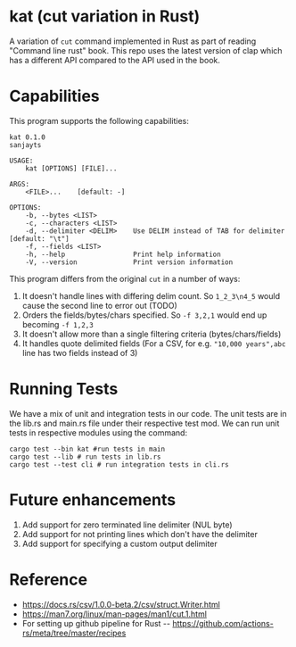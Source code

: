 # kat (cut variation in Rust)
A variation of `cut` command implemented in Rust as part of reading "Command line rust" book. This repo uses the latest version of clap which has a different API compared to the API used in the book.

# Capabilities

This program supports the following capabilities:

```shell
kat 0.1.0
sanjayts

USAGE:
    kat [OPTIONS] [FILE]...

ARGS:
    <FILE>...    [default: -]

OPTIONS:
    -b, --bytes <LIST>         
    -c, --characters <LIST>    
    -d, --delimiter <DELIM>    Use DELIM instead of TAB for delimiter [default: "\t"]
    -f, --fields <LIST>        
    -h, --help                 Print help information
    -V, --version              Print version information
```

This program differs from the original `cut` in a number of ways:

1. It doesn't handle lines with differing delim count. So `1_2_3\n4_5` would cause the second line to error out (TODO)
2. Orders the fields/bytes/chars specified. So `-f 3,2,1` would end up becoming `-f 1,2,3`
3. It doesn't allow more than a single filtering criteria (bytes/chars/fields)
4. It handles quote delimited fields (For a CSV, for e.g. `"10,000 years",abc` line has two fields instead of 3)

# Running Tests

We have a mix of unit and integration tests in our code. The unit tests are in the lib.rs and main.rs file under their respective test mod. We can run unit tests in respective modules using the command:

```shell
cargo test --bin kat #run tests in main
cargo test --lib # run tests in lib.rs
cargo test --test cli # run integration tests in cli.rs
```

# Future enhancements

1. Add support for zero terminated line delimiter (NUL byte)
2. Add support for not printing lines which don't have the delimiter
3. Add support for specifying a custom output delimiter


# Reference

* https://docs.rs/csv/1.0.0-beta.2/csv/struct.Writer.html
* https://man7.org/linux/man-pages/man1/cut.1.html
* For setting up github pipeline for Rust -- https://github.com/actions-rs/meta/tree/master/recipes